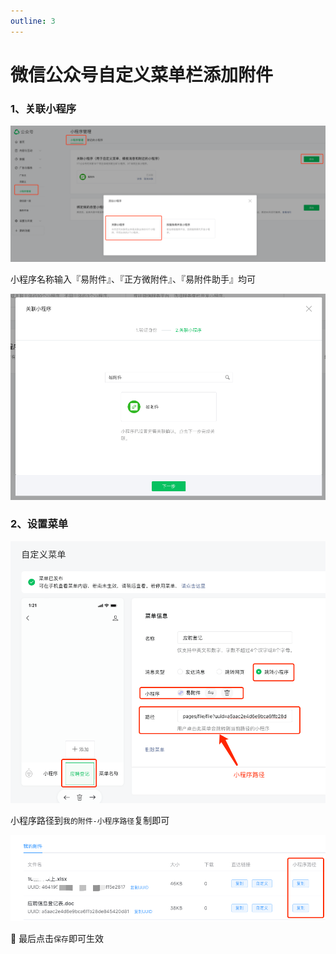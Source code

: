```yaml
---
outline: 3
---
```

# 微信公众号自定义菜单栏添加附件

### 1、关联小程序

![关联小程序](./images/custom-menu-by-fule-1.png)

小程序名称输入『易附件』、『正方微附件』、『易附件助手』均可

![添加关联小程序](./images/custom-menu-by-fule-2.png)


### 2、设置菜单

![设置菜单](./images/custom-menu-by-fule-3.png)

小程序路径到`我的附件-小程序路径`复制即可

![设置菜单](./images/custom-menu-by-fule-4.png)

🎉 最后点击`保存`即可生效